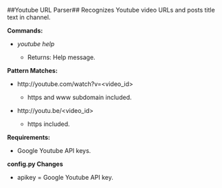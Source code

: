 ##Youtube URL Parser##
Recognizes Youtube video URLs and posts title text in channel.

**Commands:**

* _youtube help_

    * Returns: Help message.


**Pattern Matches:**

* ht&#8203;tp://youtube.com/watch?v=&lt;video_id&gt;

    * https and www subdomain included.

* ht&#8203;tp://youtu.be/&lt;video_id&gt;

    * https included.


**Requirements:**

* Google Youtube API keys.


**config.py Changes**

* apikey = Google Youtube API key.
